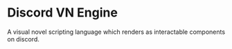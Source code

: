 # Discord VN Engine
A visual novel scripting language which renders as interactable components on discord.